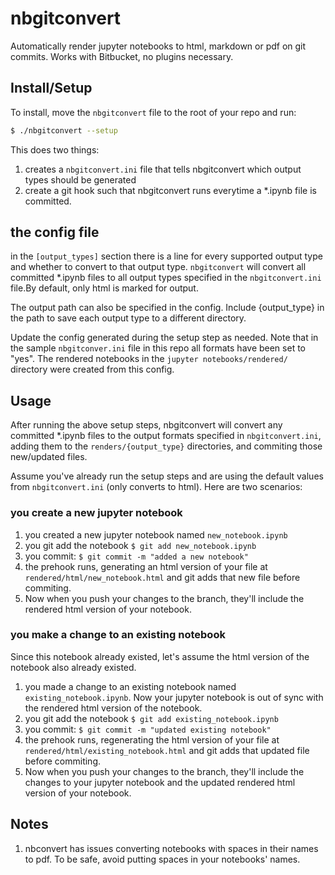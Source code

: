 # nbgitconvert
Automatically render jupyter notebooks to html, markdown or pdf on git commits. Works with Bitbucket, no plugins necessary.

## Install/Setup
To install, move the `nbgitconvert` file to the root of your repo and run:
```sh
$ ./nbgitconvert --setup
```
This does two things:
 1. creates a `nbgitconvert.ini` file that tells nbgitconvert which output types should be generated
 2. create a git hook such that nbgitconvert runs everytime a \*.ipynb file is committed.

## the config file
in the `[output_types]` section there is a line for every supported output type and whether to convert to that output type. `nbgitconvert` will convert all committed \*.ipynb files to all output types specified in the `nbgitconvert.ini` file.By default, only html is marked for output.

The output path can also be specified in the config. Include {output_type} in the path to save each output type to a different directory.

Update the config generated during the setup step as needed. Note that in the sample `nbgitconver.ini` file in this repo all formats have been set to "yes". The rendered notebooks in the `jupyter notebooks/rendered/` directory were created from this config.


## Usage
After running the above setup steps, nbgitconvert will convert any committed \*.ipynb files to the output formats specified in `nbgitconvert.ini`, adding them to the `renders/{output_type}` directories, and commiting those new/updated files.

Assume you've already run the setup steps and are using the default values from `nbgitconvert.ini` (only converts to html). Here are two scenarios:
### you create a new jupyter notebook
 1.	you created a new jupyter notebook named `new_notebook.ipynb`
 2. you git add the notebook ```$ git add new_notebook.ipynb```
 3. you commit: ```$ git commit -m "added a new notebook"```
 4. the prehook runs, generating an html version of your file at `rendered/html/new_notebook.html` and git adds that new file before commiting.
 5. Now when you push your changes to the branch, they'll include the rendered html version of your notebook.

### you make a change to an existing notebook
Since this notebook already existed, let's assume the html version of the notebook also already existed.
 1.	you made a change to an existing notebook named `existing_notebook.ipynb`. Now your jupyter notebook is out of sync with the rendered html version of the notebook.
 2. you git add the notebook ```$ git add existing_notebook.ipynb```
 3. you commit: ```$ git commit -m "updated existing notebook"```
 4. the prehook runs, regenerating the html version of your file at `rendered/html/existing_notebook.html` and git adds that updated file before commiting.
 5. Now when you push your changes to the branch, they'll include the changes to your jupyter notebook and the updated rendered html version of your notebook.


## Notes
 1. nbconvert has issues converting notebooks with spaces in their names to pdf. To be safe, avoid putting spaces in your notebooks' names.

